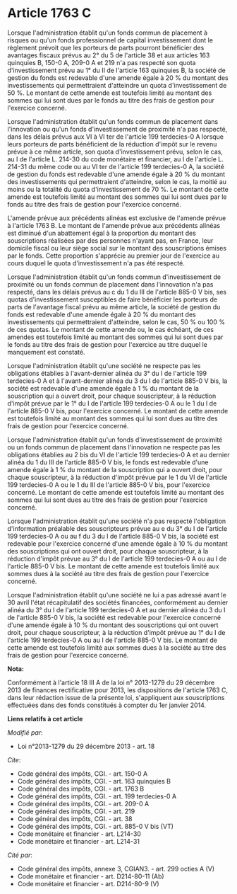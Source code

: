 # Article 1763 C

Lorsque l'administration établit qu'un fonds commun de placement à risques ou qu'un fonds professionnel de capital
investissement dont le règlement prévoit que les porteurs de parts pourront bénéficier des avantages fiscaux prévus au 2° du
5 de l'article 38 et aux articles 163 quinquies B, 150-0 A, 209-0 A et 219 n'a pas respecté son quota d'investissement prévu
au 1° du II de l'article 163 quinquies B, la société de gestion du fonds est redevable d'une amende égale à 20 % du montant
des investissements qui permettraient d'atteindre un quota d'investissement de 50 %. Le montant de cette amende est toutefois
limité au montant des sommes qui lui sont dues par le fonds au titre des frais de gestion pour l'exercice concerné. 

Lorsque l'administration établit qu'un fonds commun de placement dans l'innovation ou qu'un fonds d'investissement de
proximité n'a pas respecté, dans les délais prévus aux VI à VI ter de l'article 199 terdecies-0 A lorsque leurs porteurs de
parts bénéficient de la réduction d'impôt sur le revenu prévue à ce même article, son quota d'investissement prévu, selon le
cas, au I de l'article L. 214-30 du code monétaire et financier, au I de l'article L. 214-31 du même code ou au VI ter de
l'article 199 terdecies-0 A, la société de gestion du fonds est redevable d'une amende égale à 20 % du montant des
investissements qui permettraient d'atteindre, selon le cas, la moitié au moins ou la totalité du quota d'investissement de
70 %. Le montant de cette amende est toutefois limité au montant des sommes qui lui sont dues par le fonds au titre des frais
de gestion pour l'exercice concerné. 

L'amende prévue aux précédents alinéas est exclusive de l'amende prévue à l'article 1763 B. Le montant de l'amende prévue aux
précédents alinéas est diminué d'un abattement égal à la proportion du montant des souscriptions réalisées par des personnes
n'ayant pas, en France, leur domicile fiscal ou leur siège social sur le montant des souscriptions émises par le fonds. Cette
proportion s'apprécie au premier jour de l'exercice au cours duquel le quota d'investissement n'a pas été respecté. 

Lorsque l'administration établit qu'un fonds commun d'investissement de proximité ou un fonds commun de placement dans
l'innovation n'a pas respecté, dans les délais prévus au c du 1 du III de l'article 885-0 V bis, ses quotas d'investissement
susceptibles de faire bénéficier les porteurs de parts de l'avantage fiscal prévu au même article, la société de gestion du
fonds est redevable d'une amende égale à 20 % du montant des investissements qui permettraient d'atteindre, selon le cas, 50
% ou 100 % de ces quotas. Le montant de cette amende ou, le cas échéant, de ces amendes est toutefois limité au montant des
sommes qui lui sont dues par le fonds au titre des frais de gestion pour l'exercice au titre duquel le manquement est
constaté. 

Lorsque l'administration établit qu'une société ne respecte pas les obligations établies à l'avant-dernier alinéa du 3° du I
de l'article 199 terdecies-0 A et à l'avant-dernier alinéa du 3 du I de l'article 885-0 V bis, la société est redevable d'une
amende égale à 1 % du montant de la souscription qui a ouvert droit, pour chaque souscripteur, à la réduction d'impôt prévue
par le 1° du I de l'article 199 terdecies-0 A ou le 1 du I de l'article 885-0 V bis, pour l'exercice concerné. Le montant de
cette amende est toutefois limité au montant des sommes qui lui sont dues au titre des frais de gestion pour l'exercice
concerné. 

Lorsque l'administration établit qu'un fonds d'investissement de proximité ou un fonds commun de placement dans l'innovation
ne respecte pas les obligations établies au 2 bis du VI de l'article 199 terdecies-0 A et au dernier alinéa du 1 du III de
l'article 885-0 V bis, le fonds est redevable d'une amende égale à 1 % du montant de la souscription qui a ouvert droit, pour
chaque souscripteur, à la réduction d'impôt prévue par le 1 du VI de l'article 199 terdecies-0 A ou le 1 du III de l'article
885-0 V bis, pour l'exercice concerné. Le montant de cette amende est toutefois limité au montant des sommes qui lui sont
dues au titre des frais de gestion pour l'exercice concerné. 

Lorsque l'administration établit qu'une société n'a pas respecté l'obligation d'information préalable des souscripteurs
prévue au e du 3° du I de l'article 199 terdecies-0 A ou au f du 3 du I de l'article 885-0 V bis, la société est redevable
pour l'exercice concerné d'une amende égale à 10 % du montant des souscriptions qui ont ouvert droit, pour chaque
souscripteur, à la réduction d'impôt prévue au 3° du I de l'article 199 terdecies-0 A ou au I de l'article 885-0 V bis. Le
montant de cette amende est toutefois limité aux sommes dues à la société au titre des frais de gestion pour l'exercice
concerné. 

Lorsque l'administration établit qu'une société ne lui a pas adressé avant le 30 avril l'état récapitulatif des sociétés
financées, conformément au dernier alinéa du 3° du I de l'article 199 terdecies-0 A et au dernier alinéa du 3 du I de
l'article 885-0 V bis, la société est redevable pour l'exercice concerné d'une amende égale à 10 % du montant des
souscriptions qui ont ouvert droit, pour chaque souscripteur, à la réduction d'impôt prévue au 1° du I de l'article 199
terdecies-0 A ou au I de l'article 885-0 V bis. Le montant de cette amende est toutefois limité aux sommes dues à la société
au titre des frais de gestion pour l'exercice concerné.

**Nota:**

Conformément à l'article 18 III A de la loi n° 2013-1279 du 29 décembre 2013 de finances rectificative pour 2013, les
dispositions de l'article 1763 C, dans leur rédaction issue de la présente loi, s'appliquent aux souscriptions effectuées
dans des fonds constitués à compter du 1er janvier 2014.

**Liens relatifs à cet article**

_Modifié par_:

  - Loi n°2013-1279 du 29 décembre 2013 - art. 18

_Cite_:

  - Code général des impôts, CGI. - art. 150-0 A
  - Code général des impôts, CGI. - art. 163 quinquies B
  - Code général des impôts, CGI. - art. 1763 B
  - Code général des impôts, CGI. - art. 199 terdecies-0 A
  - Code général des impôts, CGI. - art. 209-0 A
  - Code général des impôts, CGI. - art. 219
  - Code général des impôts, CGI. - art. 38
  - Code général des impôts, CGI. - art. 885-0 V bis (VT)
  - Code monétaire et financier - art. L214-30
  - Code monétaire et financier - art. L214-31

_Cité par_:

  - Code général des impôts, annexe 3, CGIAN3. - art. 299 octies A (V)
  - Code monétaire et financier - art. D214-80-11 (Ab)
  - Code monétaire et financier - art. D214-80-9 (V)
